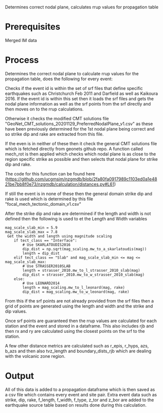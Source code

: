 Determines correct nodal plane, calculates rrup values for propagation table

# Prerequisites

Merged IM data

# Process

Determines the correct nodal plane to calculate rrup values for the propagation table, does the following for every event:

Checks if the event id is within the set of srf files that define specific earthquakes such as Christchurch Feb 2011 and Darfield as well as Kaikoura 2016.
If the event id is within this set then it loads the srf files and gets the nodal plane information as well as the srf points from the srf directly and then moves on to the rrup calculations.

Otherwise it checks the modified CMT solutions file "GeoNet_CMT_solutions_20201129_PreferredNodalPlane_v1.csv" as these have been
previously determined for the 1st nodal plane being correct and so strike dip and rake are extracted from this file.

If the even is in neither of these then it check the general CMT solutions file which is fetched directly from geonets github repo.
A function called mech_rot is then applied which checks which nodal plane is as close to the region specific strike as possible and then selects that nodal plane for strike dip and rake.

The code for this function can be found here (https://github.com/ucgmsim/nzgmdb/blob/2fa80fa0917989c1103ed0a1e4821be7bb8f0e73/nzgmdb/calculation/distances.py#L61)

If still the event is in none of these then the general domain strike dip and rake is used which is determined by this file "focal_mech_tectonic_domain_v1.csv"

After the strike dip and rake are determined if the length and width is not defined then the following is used to et the Length and Width variables
```
mag_scale_slab_min = 5.9
mag_scale_slab_max = 7.8
 Get the width and length using magnitude scaling
    if tect_class == "Interface":
        # Use SKARLATOUDIS2016
        dip_dist = np.sqrt(mag_scaling.mw_to_a_skarlatoudis(mag))
        length = dip_dist
    elif tect_class == "Slab" and mag_scale_slab_min <= mag <= mag_scale_slab_max:
        # Use STRASSER2010SLAB
        length = strasser_2010.mw_to_l_strasser_2010_slab(mag)
        dip_dist = strasser_2010.mw_to_w_strasser_2010_slab(mag)
    else:
        # Use LEONARD2014
        length = mag_scaling.mw_to_l_leonard(mag, rake)
        dip_dist = mag_scaling.mw_to_w_leonard(mag, rake)
```

From this if the srf points are not already provided from the srf files then a grid of points are generated using the length and width and the strike and dip values.

Once srf points are guaranteed then the rrup values are calculated for each station and the event and stored in a dataframe.
This also includes rjb and then rx and ry are calculated using the closest points on the srf to the station.

A few other distance metrics are calculated such as r_epis, r_hyps, azs, b_azs and then also tvz_length and boundary_dists_rjb which are dealing with the volcanic zone region.
# Output

All of this data is added to a propagation dataframe which is then saved as a csv file which contains every event and site pair.
Extra event data such as strike, dip, rake, f_length, f_width, f_type, z_tor and z_bor are added to the earthquake source table based on results done during this calculation.
